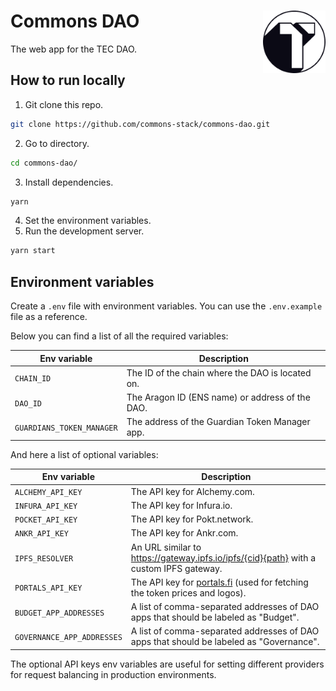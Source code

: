 # Commons DAO [<img height="100" align="right" alt="aragon-logo" src="./src/assets/dark/commons-logo-compact.png">](https://github.com/commons-stack/commons-dao)

The web app for the TEC DAO.

## How to run locally

1. Git clone this repo.

```sh
git clone https://github.com/commons-stack/commons-dao.git
```

2. Go to directory.
```sh
cd commons-dao/
```
3. Install dependencies.

```sh
yarn
```

4. Set the environment variables.
5. Run the development server.

```sh
yarn start
```

## Environment variables

Create a `.env` file with environment variables. You can use the `.env.example` file as a reference.

Below you can find a list of all the required variables:

| Env variable              | Description                                                                             |
| ------------------------- | --------------------------------------------------------------------------------------- |
| `CHAIN_ID`                | The ID of the chain where the DAO is located on.                                        |
| `DAO_ID`                  | The Aragon ID (ENS name) or address of the DAO.                                         |
| `GUARDIANS_TOKEN_MANAGER` | The address of the Guardian Token Manager app.                                          |


And here a list of optional variables:

| Env variable              | Description                                                                             |
| ------------------------- | --------------------------------------------------------------------------------------- |
| `ALCHEMY_API_KEY`         | The API key for Alchemy.com.                                                          |
| `INFURA_API_KEY`          | The API key for Infura.io.                                                              |
| `POCKET_API_KEY`          | The API key for Pokt.network.                                                           |
| `ANKR_API_KEY`            | The API key for Ankr.com.                                                               |
| `IPFS_RESOLVER`           | An URL similar to https://gateway.ipfs.io/ipfs/{cid}{path} with a custom IPFS gateway.  |
| `PORTALS_API_KEY`   | The API key for [portals.fi](http://portals.fi) (used for fetching the token prices and logos).                   |
| `BUDGET_APP_ADDRESSES`    | A list of comma-separated addresses of DAO apps that should be labeled as "Budget".     |
| `GOVERNANCE_APP_ADDRESSES`| A list of comma-separated addresses of DAO apps that should be labeled as "Governance". |

The optional API keys env variables are useful for setting different providers for request balancing in production environments.

